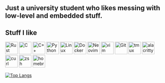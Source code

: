 ## Just a university student who likes messing with low-level and embedded stuff.

## Stuff I like
<p align="left">
  <img src="https://cdn.simpleicons.org/rust/099" width="40" alt="Rust" />
  <img src="https://cdn.simpleicons.org/c" width="40" alt="C" />
  <img src="https://cdn.simpleicons.org/cplusplus" width="40" alt="C++" />
  <img src="https://cdn.simpleicons.org/python" width="40" alt="Python" />
  <img src="https://cdn.simpleicons.org/linux" width="40" alt="Linux" />
  <img src="https://cdn.simpleicons.org/docker" width="40" alt="Docker" />
  <img src="https://cdn.simpleicons.org/neovim" width="40" alt="Neovim" />
  <img src="https://cdn.simpleicons.org/vim" width="40" alt="vim" />
  <img src="https://cdn.simpleicons.org/git" width="40" alt="Git" />
  <img src="https://cdn.simpleicons.org/tmux" width="40" alt="tmux" />
  <img src="https://cdn.simpleicons.org/alacritty" width="40" alt="alacritty" />
  <img src="https://cdn.simpleicons.org/curl" width="40" alt="curl" />
  <img src="https://cdn.simpleicons.org/zsh" width="40" alt="zsh" />
  <img src="https://cdn.simpleicons.org/homebrew" width="40" alt="homebrew" />
</p>

[![Top Langs](https://github-readme-stats.vercel.app/api/top-langs/?username=cf1048596&layout=compact&theme=dark)](https://github.com/cf1048596)
